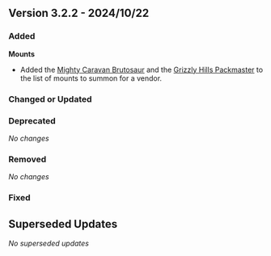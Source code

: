 ## Version 3.2.2 - 2024/10/22

### Added
**Mounts**
  - Added the [Mighty Caravan Brutosaur](https://www.wowhead.com/item=163042/reins-of-the-mighty-caravan-brutosaur) and the [Grizzly Hills Packmaster](https://www.wowhead.com/spell=457485) to the list of mounts to summon for a vendor.
### Changed or Updated
### Deprecated
_No changes_
### Removed
_No changes_
### Fixed

## Superseded Updates
_No superseded updates_